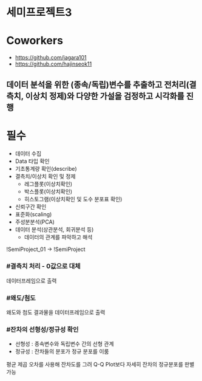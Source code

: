 # 세미프로젝트3

# Coworkers
- https://github.com/jagara101
- https://github.com/hajinseok11


## 데이터 분석을 위한 (종속/독립)변수를 추출하고 전처리(결측치, 이상치 정제)와 다양한 가설을 검정하고 시각화를 진행

# 필수
- 데이터 수집
- Data 타입 확인
- 기초통계량 확인(describe)
- 결측치/이상치 확인 및 정제
    - 레그플롯(이상치확인)
    - 박스플롯(이상치확인)
    - 히스토그램(이상치확인 및 도수 분포표 확인)
- 신뢰구간 확인
- 표준화(scaling)
- 주성분분석(PCA)
- 데이터 분석(상관분석, 회귀분석 등)
    - 데이터의 관계를 파악하고 해석


!SemiProject_01 -> !SemiProject
### #결측치 처리 - 0값으로 대체
데이터프레임으로 출력

### #왜도/첨도
왜도와 첨도 결과물을 데이터프레임으로 출력

### #잔차의 선형성/정규성 확인
- 선형성 : 종속변수와 독립변수 간의 선형 관계
- 정규성 : 잔차들의 분포가 정규 분포를 이룸

평균 제곱 오차를 사용해 잔차도를 그려 Q-Q Plot보다 자세히 잔차의 정규분포를 판별 가능
